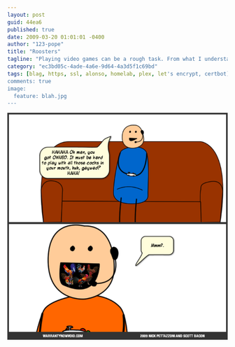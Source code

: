 ```yaml
---
layout: post
guid: 44ea6
published: true
date: 2009-03-20 01:01:01 -0400
author: "123-pope"
title: "Roosters"
tagline: "Playing video games can be a rough task. From what I understand, I love nothing more than the shape/taste of penis, my Xbox is riddled with hacks, and my mother has had sex with literally everyone ever. "
category: "ec3bd05c-4ade-4a6e-9d64-4a3d5f1c69bd"
tags: [blag, https, ssl, alonso, homelab, plex, let's encrypt, certbot]
comments: true
image:
  feature: blah.jpg
---
```


![](/assets/img/lol/roosters.png "I'm so sorry for this. On second thought, no I'm not. I don't care what you think. Have more puns.")